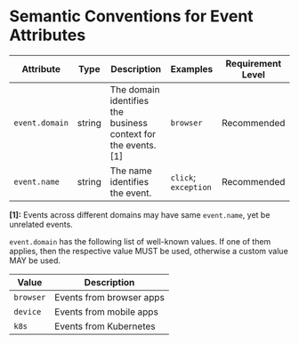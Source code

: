 <!--- Hugo front matter used to generate the website version of this page:
linkTitle: Events
aliases: [docs/specs/semconv/general/events-general]
--->

# Semantic Conventions for Event Attributes

<!-- semconv registry.event -->
| Attribute  | Type | Description  | Examples  | Requirement Level |
|---|---|---|---|---|
| `event.domain` | string | The domain identifies the business context for the events. [1] | `browser` | Recommended |
| `event.name` | string | The name identifies the event. | `click`; `exception` | Recommended |

**[1]:** Events across different domains may have same `event.name`, yet be unrelated events.

`event.domain` has the following list of well-known values. If one of them applies, then the respective value MUST be used, otherwise a custom value MAY be used.

| Value  | Description |
|---|---|
| `browser` | Events from browser apps |
| `device` | Events from mobile apps |
| `k8s` | Events from Kubernetes |
<!-- endsemconv -->

[DocumentStatus]: https://github.com/open-telemetry/opentelemetry-specification/tree/v1.26.0/specification/document-status.md
